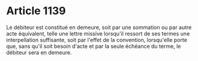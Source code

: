 # Article 1139

Le débiteur est constitué en demeure, soit par une sommation ou par autre acte équivalent, telle une lettre missive lorsqu'il ressort de ses termes une interpellation suffisante, soit par l'effet de la convention, lorsqu'elle porte que, sans qu'il soit besoin d'acte et par la seule échéance du terme, le débiteur sera en demeure.
